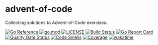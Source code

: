 # advent-of-code

Collecting solutions to Advent-of-Code exercises.

[![Go Reference](https://pkg.go.dev/badge/github.com/asphaltbuffet/advent-of-code.svg)](https://pkg.go.dev/github.com/asphaltbuffet/advent-of-code)
[![go.mod](https://img.shields.io/github/go-mod/go-version/asphaltbuffet/advent-of-code)](go.mod)
[![LICENSE](https://img.shields.io/github/license/asphaltbuffet/advent-of-code)](LICENSE)
[![Build Status](https://img.shields.io/github/workflow/status/asphaltbuffet/advent-of-code/build)](https://github.com/asphaltbuffet/advent-of-code/actions?query=workflow%3Abuild+branch%3Amain)
[![Go Report Card](https://goreportcard.com/badge/github.com/asphaltbuffet/advent-of-code)](https://goreportcard.com/report/github.com/asphaltbuffet/advent-of-code)
[![Quality Gate Status](https://sonarcloud.io/api/project_badges/measure?project=asphaltbuffet_advent-of-code&metric=alert_status)](https://sonarcloud.io/summary/new_code?id=asphaltbuffet_advent-of-code)
[![Code Smells](https://sonarcloud.io/api/project_badges/measure?project=asphaltbuffet_advent-of-code&metric=code_smells)](https://sonarcloud.io/summary/new_code?id=asphaltbuffet_advent-of-code)
[![Coverage](https://sonarcloud.io/api/project_badges/measure?project=asphaltbuffet_advent-of-code&metric=coverage)](https://sonarcloud.io/summary/new_code?id=asphaltbuffet_advent-of-code)
[![wakatime](https://wakatime.com/badge/user/09307b0e-8348-4b4e-9b67-0026db3fe1f5/project/d8517ea0-1006-42ab-b5f3-0cc1f86b7e70.svg)](https://wakatime.com/badge/user/09307b0e-8348-4b4e-9b67-0026db3fe1f5/project/d8517ea0-1006-42ab-b5f3-0cc1f86b7e70)
